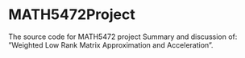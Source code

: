 # MATH5472Project
The source code for MATH5472 project Summary and discussion of: ”Weighted Low Rank Matrix Approximation and Acceleration”.
